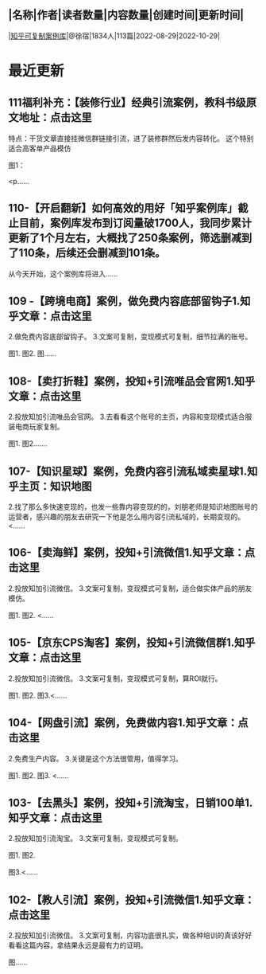 |名称|作者|读者数量|内容数量|创建时间|更新时间|
---
|[知乎可复制案例库](https://xiaobot.net/p/zhihuX?refer=0b133df9-27dc-423b-8101-639049001c13)|@徐宿|1834人|113篇|2022-08-29|2022-10-29|

# 最近更新
## 111福利补充：【装修行业】经典引流案例，教科书级原文地址：点击这里
特点：干货文章直接挂微信群链接引流，进了装修群然后发内容转化。
这个特别适合高客单产品模仿

图1：

<p......
## 110-【开启翻新】如何高效的用好「知乎案例库」截止目前，案例库发布到订阅量破1700人，我同步累计更新了1个月左右，大概找了250条案例，筛选删减到了110条，后续还会删减到101条。

从今天开始，这个案例库将进入......
## 109 -【跨境电商】案例，做免费内容底部留钩子1.知乎文章：点击这里
2.做免费内容底部留钩子。
3.文案可复制，变现模式可复制，细节拉满的账号。

图1.
图2.
图......
## 108-【卖打折鞋】案例，投知+引流唯品会官网1.知乎文章：点击这里
2.投放知加引流唯品会官网。
3.去看看这个账号的主页，内容和变现模式适合服装电商玩家复制。

图1.
图2.......
## 107-【知识星球】案例，免费内容引流私域卖星球1.知乎主页：知识地图
2.找了那么多快速变现的，也发一些靠内容变现的的，刘朋老师是知识地图账号的运营者，感兴趣的朋友去研究一下他是怎么用内容引流私域的，长期变现的。
<......
## 106-【卖海鲜】案例，投知+引流微信1.知乎文章：点击这里
2.投放知加引流微信。
3.文案可复制，变现模式可复制，适合做实体产品的朋友模仿。

图1.
图2.
<......
## 105-【京东CPS淘客】案例，投知+引流微信群1.知乎文章：点击这里
2.投放知加引流微信。
3.文案可复制，变现模式可复制，算ROI就行。

图1.
图2.
图3.<......
## 104-【网盘引流】案例，免费做内容1.知乎文章：点击这里
2.免费生产内容。
3.关键是这个方法很管用，值得学习。

图1.
图2.
图3.
<......
## 103-【去黑头】案例，投知+引流淘宝，日销100单1.知乎文章：点击这里
2.投放知加引流淘宝。
3.文案可复制，变现模式可复制。

图1.
图2.

图3.<......
## 102-【教人引流】案例，投知+引流微信1.知乎文章：点击这里
2.投放知加引流微信。
3.文案可复制，内容功底很扎实，做各种培训的真该好好看看这篇内容，拿结果永远是最有力的证明。

图......

